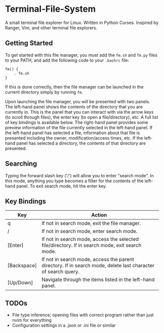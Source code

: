 # Terminal-File-System

A small terminal file explorer for Linux. Written in Python Curses. Inspired by Ranger, Vim, and other terminal file explorers.

## Getting Started

To get started with this file manager, you must add the `fm.sh` and `fm.py` files to your PATH, and add the following code to your `.bashrc` file:
```
fm() {
    . fm.sh
}
```
If this is done correctly, then the file manager can be launched in the current directory simply by running `fm`. 

Upon launching the file manager, you will be presented with two panels. The left-hand panel shows the contents of the directory that you are currently
in. This is the panel that you can interact with via the arrow keys (to scroll through files), the enter key (to open a file/directory), etc. A full list
of key bindings is available below. The right-hand panel provides some preview information of the file currently selected in the left-hand panel. If the
left-hand panel has selected a file, information about that file is presented including the owner, modification/access times, etc. If the left-hand panel
has selected a directory, the contents of that directory are presented.

## Searching

Typing the forward slash key ('/') will allow you to enter "search mode". In this mode, anything you type becomes a filter for the contents of the left-hand
panel. To exit search mode, hit the enter key.

## Key Bindings

| Key | Action |
| --- | ------ |
| q | If not in search mode, exit the file manager. |
| / | If not in search mode, enter search mode. |
| [Enter] | If not in search mode, access the selected file/directory. If in search mode, exit search mode. |
| [Backspace] | If not in search mode, access the parent directory. If in search mode, delete last character of search query. |
| [Up/Down] | Navigate through the items listed in the left-hand panel. |


## TODOs

- File type inference; opening files with correct program rather than just nvim for everything
- Configuration settings in a .json or .ini file or similar

